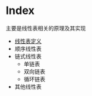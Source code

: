 # Index

主要是线性表相关的原理及其实现

- [线性表定义](introduction.md)
- 顺序线性表
- 链式线性表
    - 单链表
    - 双向链表
    - 循环链表
- 其他线性表

